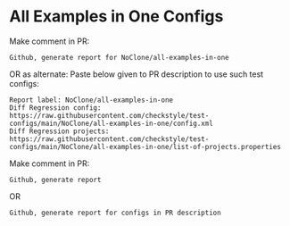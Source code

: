 # All Examples in One Configs
Make comment in PR:
```
Github, generate report for NoClone/all-examples-in-one
```
OR as alternate:
Paste below given to PR description to use such test configs:
```
Report label: NoClone/all-examples-in-one
Diff Regression config: https://raw.githubusercontent.com/checkstyle/test-configs/main/NoClone/all-examples-in-one/config.xml
Diff Regression projects: https://raw.githubusercontent.com/checkstyle/test-configs/main/NoClone/all-examples-in-one/list-of-projects.properties
```
Make comment in PR:
```
Github, generate report
```
OR
```
Github, generate report for configs in PR description
```
